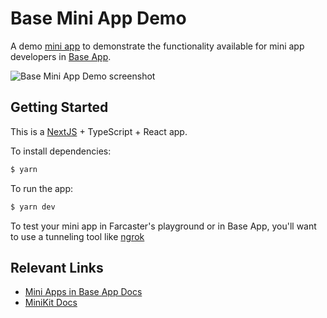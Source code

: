 # Base Mini App Demo

A demo [mini app](https://miniapps.farcaster.xyz) to demonstrate the functionality available for mini app developers in [Base App](https://base.app).

![Base Mini App Demo screenshot](https://i.imgur.com/Es8JZv5.png)

## Getting Started

This is a [NextJS](https://nextjs.org/) + TypeScript + React app.

To install dependencies:

```bash
$ yarn
```

To run the app:

```bash
$ yarn dev
```

To test your mini app in Farcaster's playground or in Base App, you'll want to use a tunneling tool like [ngrok](https://ngrok.com/)

## Relevant Links
- [Mini Apps in Base App Docs](https://docs.base.org/base-app/introduction/mini-apps)
- [MiniKit Docs](https://docs.base.org/base-app/build-with-minikit/overview)